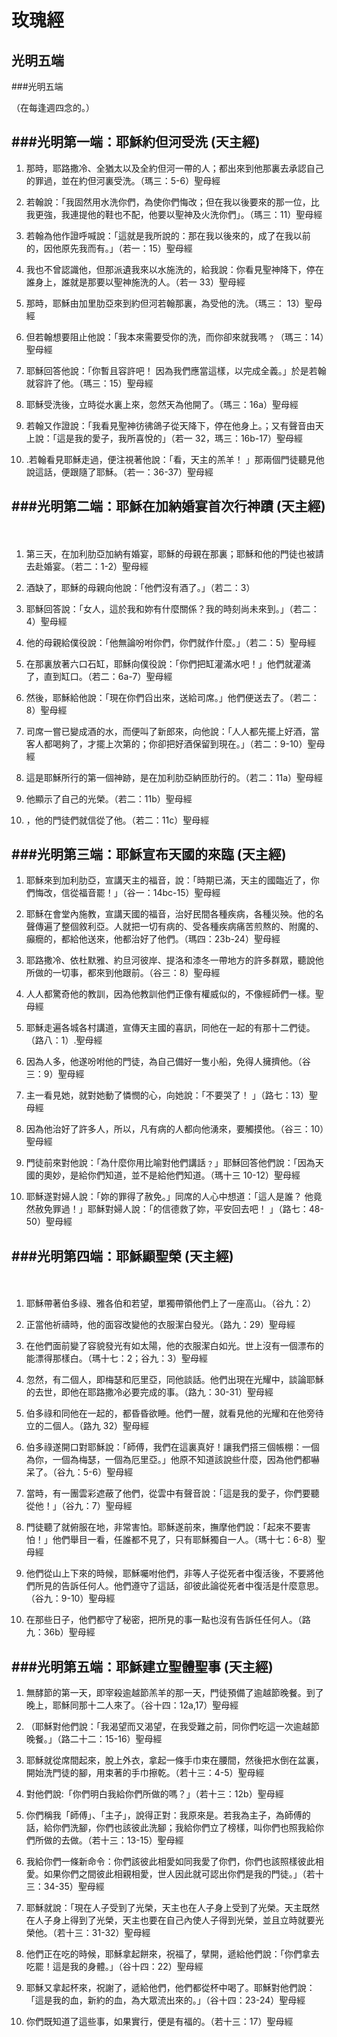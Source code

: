 玫瑰經
=========
光明五端
-------
###光明五端

（在每逢週四念的。）

###光明第一端：耶穌約但河受洗 (天主經)
----
1. 那時，耶路撒冷、全猶太以及全約但河一帶的人；都出來到他那裏去承認自己的罪過，並在約但河裏受洗。（瑪三：5-6）聖母經

2. 若翰說：「我固然用水洗你們，為使你們悔改；但在我以後要來的那一位，比我更強，我連提他的鞋也不配，他要以聖神及火洗你們」。（瑪三：11）聖母經

3. 若翰為他作證呼喊說：「這就是我所說的：那在我以後來的，成了在我以前的，因他原先我而有。」（若一：15）聖母經

4. 我也不曾認識他，但那派遺我來以水施洗的，給我說：你看見聖神降下，停在誰身上，誰就是那要以聖神施洗的人。（若一 33）聖母經

5. 那時，耶穌由加里肋亞來到約但河若翰那裏，為受他的洗。（瑪三： 13）聖母經

6. 但若翰想要阻止他說：「我本來需要受你的洗，而你卻來就我嗎﹖（瑪三：14）聖母經

7. 耶穌回答他說：「你暫且容許吧！ 因為我們應當這樣，以完成全義。」於是若翰就容許了他。（瑪三：15）聖母經

8. 耶穌受洗後，立時從水裏上來，忽然天為他開了。（瑪三：16a）聖母經

9. 若翰又作證說：「我看見聖神彷彿鴿子從天降下，停在他身上。；又有聲音由天上說：「這是我的愛子，我所喜悅的」（若一 32，瑪三：16b-17）聖母經

10. .若翰看見耶穌走過，便注視著他說：「看，天主的羔羊！ 」那兩個門徒聽見他說這話，便跟隨了耶穌。（若一：36-37）聖母經

###光明第二端：耶穌在加納婚宴首次行神蹟 (天主經)
----
　

1. 第三天，在加利肋亞加納有婚宴，耶穌的母親在那裏；耶穌和他的門徒也被請去赴婚宴。（若二：1-2）聖母經

2. 酒缺了，耶穌的母親向他說：「他們沒有酒了。」（若二：3）

3. 耶穌回答說：「女人，這於我和妳有什麼關係？我的時刻尚未來到。」（若二：4）聖母經

4. 他的母親給僕役說：「他無論吩咐你們，你們就作什麼。」（若二：5）聖母經

5. 在那裏放著六口石缸，耶穌向僕役說：「你們把缸灌滿水吧！」他們就灌滿了，直到缸口。（若二：6a-7）聖母經

6. 然後，耶穌給他說：「現在你們舀出來，送給司席。」他們便送去了。（若二：8）聖母經

7. 司席一嘗已變成酒的水，而便叫了新郎來，向他說：「人人都先擺上好酒，當客人都喝夠了，才擺上次第的；你卻把好酒保留到現在。」（若二：9-10）聖母經

8. 這是耶穌所行的第一個神跡，是在加利肋亞納匝肋行的。（若二：11a）聖母經

9. 他顯示了自己的光榮。（若二：11b）聖母經

10. ，他的門徒們就信從了他。（若二：11c）聖母經

###光明第三端：耶穌宣布天國的來臨 (天主經)
----
1. 耶穌來到加利肋亞，宣講天主的福音，說：「時期已滿，天主的國臨近了，你們悔改，信從福音罷！」（谷一：14bc-15）聖母經

2. 耶穌在會堂內施教，宣講天國的福音，治好民間各種疾病，各種災殃。他的名聲傳遍了整個敘利亞。人就把一切有病的、受各種疾病痛苦煎熬的、附魔的、癲癇的，都給他送來，他都治好了他們。（瑪四：23b-24）聖母經

3. 耶路撒冷、依杜默雅、約旦河彼岸、提洛和漆冬一帶地方的許多群眾，聽說他所做的一切事，都來到他跟前。（谷三：8）聖母經

4. 人人都驚奇他的教訓，因為他教訓他們正像有權威似的，不像經師們一樣。聖母經

5. 耶穌走遍各城各村講道，宣傳天主國的喜訊，同他在一起的有那十二們徒。（路八：1）.聖母經

6. 因為人多，他遂吩咐他的門徒，為自己備好一隻小船，免得人擁擠他。（谷三：9）聖母經

7. 主一看見她，就對她動了憐憫的心，向她說：「不要哭了！  」（路七：13）聖母經

8. 因為他治好了許多人，所以，凡有病的人都向他湧來，要觸摸他。（谷三：10）聖母經

9. 門徒前來對他說：「為什麼你用比喻對他們講話﹖」耶穌回答他們說：「因為天國的奧妙，是給你們知道，並不是給他們知道。（瑪十三 10-12）聖母經

10. 耶穌遂對婦人說：「妳的罪得了赦免。」同席的人心中想道：「這人是誰？ 他竟然赦免罪過！」耶穌對婦人說：「的信德救了妳，平安回去吧！ 」（路七：48-50）聖母經


###光明第四端：耶穌顯聖榮 (天主經)
----
　

1. 耶穌帶著伯多祿、雅各伯和若望，單獨帶領他們上了一座高山。（谷九：2）

2. 正當他祈禱時，他的面容改變他的衣服潔白發光。（路九：29）聖母經

3. 在他們面前變了容貌發光有如太陽，他的衣服潔白如光。世上沒有一個漂布的能漂得那樣白。（瑪十七：2；谷九：3）聖母經

4. 忽然，有二個人，即梅瑟和厄里亞，同他談話。他們出現在光耀中，談論耶穌的去世，即他在耶路撒冷必要完成的事。（路九：30-31）聖母經

5. 伯多祿和同他在一起的，都昏昏欲睡。他們一醒，就看見他的光耀和在他旁待立的二個人。（路九 32）聖母經

6. 伯多祿遂開口對耶穌說：「師傅，我們在這裏真好！讓我們搭三個帳棚：一個為你，一個為梅瑟，一個為厄里亞。」他原不知道該說些什麼，因為他們都嚇呆了。（谷九：5-6）聖母經

7. 當時，有一團雲彩遮蔽了他們，從雲中有聲音說：「這是我的愛子，你們要聽從他！」（谷九：7）聖母經

8. 門徒聽了就俯服在地，非常害怕。耶穌遂前來，撫摩他們說：「起來不要害怕！」他們舉目一看，任誰都不見了，只有耶穌獨自一人。（瑪十七：6-8）聖母經

9. 他們從山上下來的時候，耶穌囑咐他們，非等人子從死者中復活後，不要將他們所見的告訴任何人。他們遵守了這話，卻彼此論從死者中復活是什麼意思。（谷九：9-10）聖母經

10. 在那些日子，他們都守了秘密，把所見的事一點也沒有告訴任任何人。（路九：36b）聖母經

###光明第五端：耶穌建立聖體聖事 (天主經)
----

1. 無酵節的第一天，即宰殺逾越節羔羊的那一天，門徒預備了逾越節晚餐。到了晚上，耶穌同那十二人來了。（谷十四：12a,17）聖母經

2. （耶穌對他們說：「我渴望而又渴望，在我受難之前，同你們吃這一次逾越節晚餐。」（路二十二：15-16）聖母經

3. 耶穌就從席間起來，脫上外衣，拿起一條手巾束在腰間，然後把水倒在盆裏，開始洗門徒的腳，用束著的手巾擦乾。（若十三：4-5）聖母經

4. 對他們說:「你們明白我給你們所做的嗎？」（若十三：12b）聖母經

5. 你們稱我「師傅」、「主子」，說得正對：我原來是。若我為主子，為師傅的話，給你們洗腳，你們也該彼此洗腳；我給你們立了榜樣，叫你們也照我給你們所做的去做。（若十三：13-15）聖母經

6. 我給你們一條新命令：你們該彼此相愛如同我愛了你們，你們也該照樣彼此相愛。如果你們之間彼此相親相愛，世人因此就可認出你們是我的門徒。」（若十三：34-35）聖母經

7. 耶穌就說：「現在人子受到了光榮，天主也在人子身上受到了光榮。天主既然在人子身上得到了光榮，天主也要在自己內使人子得到光榮，並且立時就要光榮他。（若十三：31-32）聖母經

8. 他們正在吃的時候，耶穌拿起餅來，祝福了，擘開，遞給他們說：「你們拿去吃罷！這是我的身體。」（谷十四：22）聖母經

9. 耶穌又拿起杯來，祝謝了，遞給他們，他們都從杯中喝了。耶穌對他們說：「這是我的血，新約的血，為大眾流出來的。」（谷十四：23-24）聖母經

10. 你們既知道了這些事，如果實行，便是有福的。（若十三：17）聖母經

